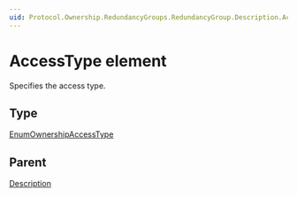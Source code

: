 ```yaml
---
uid: Protocol.Ownership.RedundancyGroups.RedundancyGroup.Description.AccessType
---
```


# AccessType element

Specifies the access type.

## Type

[EnumOwnershipAccessType](xref:Protocol-EnumOwnershipAccessType)

## Parent

[Description](xref:Protocol.Ownership.RedundancyGroups.RedundancyGroup.Description)
